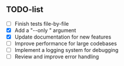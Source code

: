 ## TODO-list

- [ ] Finish tests file-by-file
- [x] Add a "--only <lang>" argument
- [x] Update documentation for new features
- [ ] Improve performance for large codebases
- [ ] Implement a logging system for debugging
- [ ] Review and improve error handling